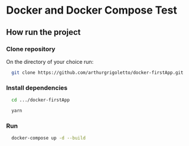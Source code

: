 # Docker and Docker Compose Test

## How run the project

### Clone repository

On the directory of your choice run:

```bash
  git clone https://github.com/arthurgrigoletto/docker-firstApp.git
```

### Install dependencies

```bash
  cd .../docker-firstApp

  yarn
```

### Run

```bash
  docker-compose up -d --build
```
